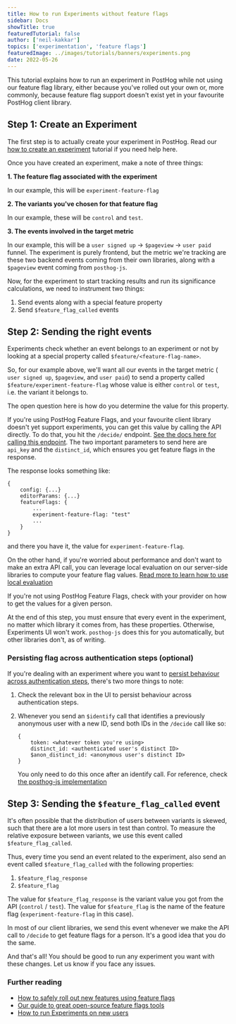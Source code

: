 ```yaml
---
title: How to run Experiments without feature flags
sidebar: Docs
showTitle: true
featuredTutorial: false
author: ['neil-kakkar']
topics: ['experimentation', 'feature flags']
featuredImage: ../images/tutorials/banners/experiments.png
date: 2022-05-26
---
```


This tutorial explains how to run an experiment in PostHog while not using our feature flag library, either because you've rolled out your own or, more commonly, because feature flag support doesn't exist yet in your favourite PostHog client library.

## Step 1: Create an Experiment

The first step is to actually create your experiment in PostHog. Read our [how to create an experiment](/docs/user-guides/experimentation#creating-an-experiment) tutorial if you need help here.

Once you have created an experiment, make a note of three things:

**1. The feature flag associated with the experiment**

In our example, this will be `experiment-feature-flag`
	
**2. The variants you've chosen for that feature flag** 

In our example, these will be `control` and `test`.
	
**3. The events involved in the target metric**

In our example, this will be a `user signed up` -> `$pageview` -> `user paid` funnel. The experiment is purely frontend, but the metric we're tracking are these two backend events coming from their own libraries, along with a `$pageview` event coming from `posthog-js`.

Now, for the experiment to start tracking results and run its significance calculations, we need to instrument two things:

1. Send events along with a special feature property
2. Send `$feature_flag_called` events

## Step 2: Sending the right events

Experiments check whether an event belongs to an experiment or not by looking at a special property called `$feature/<feature-flag-name>`.

So, for our example above, we'll want all our events in the target metric ( `user signed up`, `$pageview`, and `user paid`) to send a property called `$feature/experiment-feature-flag` whose value is either `control` or `test`, i.e. the variant it belongs to.

The open question here is how do you determine the value for this property.

If you're using PostHog Feature Flags, and your favourite client library doesn't yet support experiments, you can get this value by calling the API directly. To do that, you hit the `/decide/` endpoint. [See the docs here for calling this endpoint](https://posthog.com/docs/api/post-only-endpoints#example-request--response-decide-v2). The two important parameters to send here are `api_key` and the `distinct_id`, which ensures you get feature flags in the response.

The response looks something like:

```
{
    config: {...}
    editorParams: {...}
    featureFlags: {
        ...
        experiment-feature-flag: "test"
        ...
    }
}
```

and there you have it, the value for `experiment-feature-flag`.

On the other hand, if you're worried about performance and don't want to make an extra API call, you can leverage local evaluation on our server-side libraries to compute your feature flag values. [Read more to learn how to use local evaluation](/docs/integrate/server/python#local-evaluation)

If you're not using PostHog Feature Flags, check with your provider on how to get the values for a given person.

At the end of this step, you must ensure that every event in the experiment, no matter which library it comes from, has these properties. Otherwise, Experiments UI won't work. `posthog-js` does this for you automatically, but other libraries don't, as of writing.

### Persisting flag across authentication steps (optional)

If you're dealing with an experiment where you want to [persist behaviour across authentication steps](/docs/user-guides/feature-flags#persisting-flag-across-authentication-steps), there's two more things to note:

1. Check the relevant box in the UI to persist behaviour across authentication steps.
2. Whenever you send an `$identify` call that identifies a previously anonymous user with a new ID, send both IDs in the `/decide` call like so:

    ```
    {
        token: <whatever token you're using>
        distinct_id: <authenticated user's distinct ID>
        $anon_distinct_id: <anonymous user's distinct ID>
    }
    ```
    You only need to do this once after an identify call. For reference, check [the posthog-js implementation](https://github.com/PostHog/posthog-js/pull/404)
## Step 3: Sending the `$feature_flag_called` event

It's often possible that the distribution of users between variants is skewed, such that there are a lot more users in test than control. To measure the relative exposure between variants, we use this event called `$feature_flag_called`.

Thus, every time you send an event related to the experiment, also send an event called `$feature_flag_called` with the following properties:

1. `$feature_flag_response`
2. `$feature_flag`

The value for `$feature_flag_response` is the variant value you got from the API (`control` / `test`). 
The value for `$feature_flag` is the name of the feature flag (`experiment-feature-flag` in this case).

In most of our client libraries, we send this event whenever we make the API call to `/decide` to get feature flags for a person. It's a good idea that you do the same.

And that's all! You should be good to run any experiment you want with these changes. Let us know if you face any issues.

### Further reading

- [How to safely roll out new features using feature flags](/tutorials/feature-flags)
- [Our guide to great open-source feature flags tools](/blog/best-open-source-feature-flag-tools)
- [How to run Experiments on new users](/tutorials/new-user-experiments)

<NewsletterTutorial compact/>
